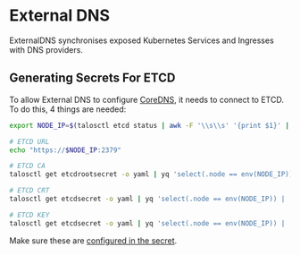 # External DNS

ExternalDNS synchronises exposed Kubernetes Services and Ingresses with DNS providers.

## Generating Secrets For ETCD

To allow External DNS to configure [CoreDNS](../coredns/README.md), it needs to connect to ETCD. To do this, 4 things are needed:

```bash
export NODE_IP=$(talosctl etcd status | awk -F '\\s\\s' '{print $1}' | awk 'NR==2')

# ETCD URL
echo "https://$NODE_IP:2379"

# ETCD CA
talosctl get etcdrootsecret -o yaml | yq 'select(.node == env(NODE_IP)) | .spec.etcdCA.crt' | base64 -d

# ETCD CRT
talosctl get etcdsecret -o yaml | yq 'select(.node == env(NODE_IP)) | .spec.etcd.crt' | base64 -d

# ETCD KEY
talosctl get etcdsecret -o yaml | yq 'select(.node == env(NODE_IP)) | .spec.etcd.key' | base64 -d
```

Make sure these are [configured in the secret](./base/etcd-secret.yaml).

